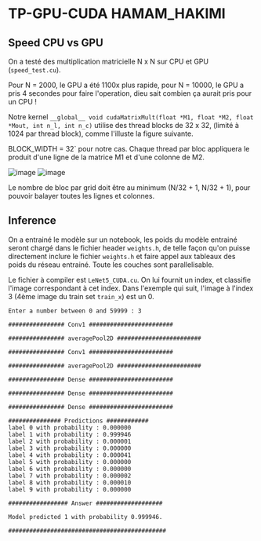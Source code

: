 # TP-GPU-CUDA HAMAM_HAKIMI
## Speed CPU vs GPU
On a testé des multiplication matricielle N x N sur CPU et GPU (`speed_test.cu`). 

Pour N = 2000, le GPU a été 1100x plus rapide, pour N = 10000, le GPU a pris 4 secondes pour faire l'operation, dieu sait combien ça aurait pris pour un CPU ! 

Notre kernel  ``` __global__ void cudaMatrixMult(float *M1, float *M2, float *Mout, int n_l, int n_c) ``` utilise des thread blocks de 32 x 32, (limité à 1024 par thread block), comme l'illuste la figure suivante.

BLOCK_WIDTH = 32` pour notre cas. Chaque thread par bloc appliquera le produit d'une ligne de la matrice M1 et d'une colonne de M2.

![image](https://user-images.githubusercontent.com/37119086/149612529-3426a2ab-b193-4301-8795-dbd9b32a770b.png) 
![image](https://user-images.githubusercontent.com/37119086/149612487-e75d189c-9560-4055-b79f-4d1eca162b25.png)

Le nombre de bloc par grid doit être au minimum (N/32 + 1, N/32 + 1), pour pouvoir balayer toutes les lignes et colonnes.
## Inference
On a entrainé le modèle sur un notebook, les poids du modèle entrainé seront chargé dans le fichier header `weights.h`, de telle façon qu'on puisse directement inclure le fichier `weights.h` et faire appel aux tableaux des poids du réseau entrainé.
Toute les couches sont parallelisable. 

Le fichier à compiler est `LeNet5_CUDA.cu`. On lui fournit un index, et classifie l'image correspondant à cet index. Dans l'exemple qui suit, l'image à l'index 3 (4ème image du train set `train_x`) est un 0.

```
Enter a number between 0 and 59999 : 3
                                                                
################ Conv1 ########################

################ averagePool2D ########################

################ Conv1 ########################

################ averagePool2D ########################

################ Dense ########################

################ Dense ########################

################ Dense ########################

############### Predictions ############
label 0 with probability : 0.000000
label 1 with probability : 0.999946
label 2 with probability : 0.000001
label 3 with probability : 0.000000
label 4 with probability : 0.000041
label 5 with probability : 0.000000
label 6 with probability : 0.000000
label 7 with probability : 0.000002
label 8 with probability : 0.000010
label 9 with probability : 0.000000

################# Answer ###################

Model predicted 1 with probability 0.999946.

#############################################
```
